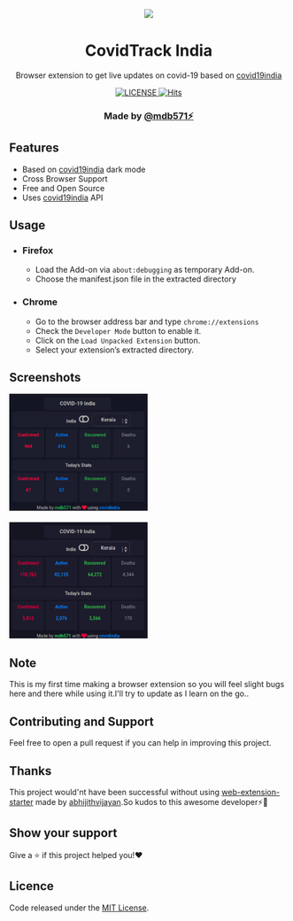 <div align="center"><img width="150" src="source/assets/icons/favicon-128.png" /></div>
<h1 align="center">CovidTrack India</h1>
<p align="center">Browser extension to get live updates on covid-19 based on <a href="https://covid19india.org">covid19india</a></p>
<div align="center">
  <a href="https://github.com/mdb571/covidtrack-extension/blob/master/LICENSE">
    <img src="https://img.shields.io/github/license/mdb571/covidtrack-extension?style=flat-square" alt="LICENSE" />
  </a>
<a href="http://hits.dwyl.com/mdb571/covidtrack-extension">
    <img src="https://hits.dwyl.com/mdb571/covidtrack-extension.svg" alt="Hits" />
  </a>
</div>
<h3 align="center">Made by <a href="https://github.com/mdb571">@mdb571⚡</a></h3>

## Features

- Based on [covid19india](https://api.covid19india.org/) dark mode
- Cross Browser Support
- Free and Open Source
- Uses [covid19india](https://api.covid19india.org/) API

## Usage
  - ### Firefox
    - Load the Add-on via `about:debugging` as temporary Add-on.
    - Choose the manifest.json file in the extracted directory

 - ### Chrome
    - Go to the browser address bar and type `chrome://extensions`
    - Check the `Developer Mode` button to enable it.
    - Click on the `Load Unpacked Extension` button.
    - Select your extension’s extracted directory.
  
## Screenshots

<div>
  <img width="250" src="screenshot/1.png" alt="nation" />
</div>
<br/>
<div>
  <img width="250" src="screenshot/2.png" alt="states" />
</div>


## Note

This is my first time making a browser extension so you will feel slight bugs here and there while using it.I'll try to update as I learn on the go.. 

## Contributing and Support

Feel free to open a pull request if you can help in improving this project.

## Thanks

This project would'nt have been successful without using [web-extension-starter](https://github.com/abhijithvijayan/web-extension-starter) made by [abhijithvijayan](https://github.com/abhijithvijayan).So kudos to this awesome developer⚡🎉


## Show your support

Give a ⭐️ if this project helped you!❤️

## Licence

Code released under the [MIT License](LICENSE).
